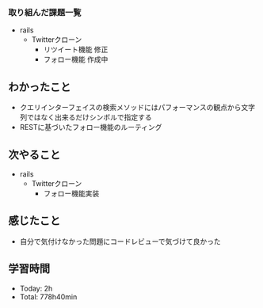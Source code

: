 ### 取り組んだ課題一覧
- rails
  - Twitterクローン
    - リツイート機能 修正
    - フォロー機能 作成中
## わかったこと
- クエリインターフェイスの検索メソッドにはパフォーマンスの観点から文字列ではなく出来るだけシンボルで指定する
- RESTに基づいたフォロー機能のルーティング
## 次やること
- rails
  - Twitterクローン
    - フォロー機能実装
## 感じたこと
- 自分で気付けなかった問題にコードレビューで気づけて良かった
## 学習時間
- Today: 2h
- Total: 778h40min